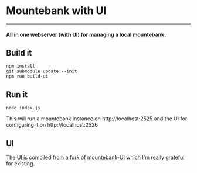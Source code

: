 # Mountebank with UI
----

#### All in one webserver (with UI) for managing a local [mountebank](http://www.mbtest.org/).

## Build it
```
npm install
git submodule update --init
npm run build-ui
```

## Run it
`node index.js`

This will run a mountebank instance on http://localhost:2525 and the UI for configuring it on http://localhost:2526

## UI
The UI is compiled from a fork of [mountebank-UI](https://github.com/donhenton/mountebank-UI) which I'm really grateful for existing.
